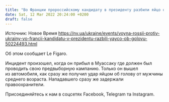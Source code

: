 ```yaml
---
title: "Во Франции пророссийскому кандидату в президенту разбили яйцо об голову"
date: Sat, 12 Mar 2022 20:24:00 +0200
draft: false
---
```

Источник: Новое Время https://nv.ua/ukraine/events/voyna-rossii-protiv-ukrainy-vo-francii-kandidatu-v-prezidentu-razbili-yayco-ob-golovu-50224493.html


 Об этом сообщает Le Figaro.

Инцидент произошел, когда он прибыл в Муассаку где должен был проводить свою предвыборную кампанию. Только он вышел из автомобиля, как сразу же получил удар яйцом об голову от мужчины среднего возраста. Нападавшего сразу же задержали правоохранители.

Присоединяйтесь к нам в соцсетях Facebook, Telegram та Instagram.
